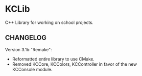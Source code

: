 # KCLib
C++ Library for working on school projects.

## CHANGELOG
  Version 3.1b "Remake":
  - Reformatted entire library to use CMake.
  - Removed KCCore, KCColors, KCController in favor of the new KCConsole module.
